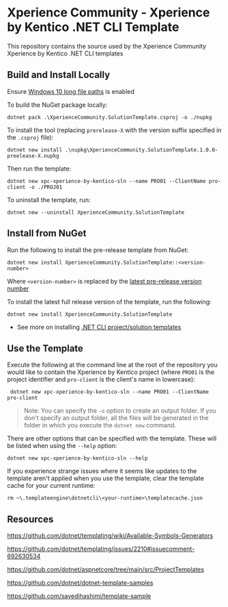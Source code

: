 # Xperience Community - Xperience by Kentico .NET CLI Template

This repository contains the source used by the Xperience Community Xperience by Kentico .NET CLI templates

## Build and Install Locally

Ensure [Windows 10 long file paths](https://www.howtogeek.com/266621/how-to-make-windows-10-accept-file-paths-over-260-characters/) is enabled

To build the NuGet package locally:

    dotnet pack .\XperienceCommunity.SolutionTemplate.csproj -o ./nupkg

To install the tool (replacing `prerelease-X` with the version suffix specified in the `.csproj` file):

    dotnet new install .\nupkg\XperienceCommunity.SolutionTemplate.1.0.0-preelease-X.nupkg

Then run the template:

    dotnet new xpc-xperience-by-kentico-sln --name PRO01 --ClientName pro-client -o ./PROJ01

To uninstall the template, run:

    dotnet new --uninstall XperienceCommunity.SolutionTemplate

## Install from NuGet

Run the following to install the pre-release template from NuGet:

    dotnet new install XperienceCommunity.SolutionTemplate::<version-number>

Where `<version-number>` is replaced by the [latest pre-release version number](NUGET_URL)

To install the latest full release version of the template, run the following:

    dotnet new install XperienceCommunity.SolutionTemplate

- See more on installing [.NET CLI project/solution templates](https://docs.microsoft.com/en-us/dotnet/core/tools/custom-templates#installing-a-template-package)

## Use the Template

Execute the following at the command line at the root of the repository you would like to contain the Xperience by Kentico project (where `PRO01` is the project identifier and `pro-client` is the client's name in lowercase):

     dotnet new xpc-xperience-by-kentico-sln --name PRO01 --ClientName pro-client

> Note: You can specify the `-o` option to create an output folder. If you don't specify an output folder, all the files will be generated in the folder in which you execute the `dotnet new` command.

There are other options that can be specified with the template. These will be listed when using the `--help` option:

    dotnet new xpc-xperience-by-kentico-sln --help

If you experience strange issues where it seems like updates to the template aren't applied when you use the template, clear the template cache for your current runtime:

    rm ~\.templateengine\dotnetcli\<your-runtime>\templatecache.json

## Resources

<https://github.com/dotnet/templating/wiki/Available-Symbols-Generators>

<https://github.com/dotnet/templating/issues/2210#issuecomment-692630534>

<https://github.com/dotnet/aspnetcore/tree/main/src/ProjectTemplates>

<https://github.com/dotnet/dotnet-template-samples>

<https://github.com/sayedihashimi/template-sample>
